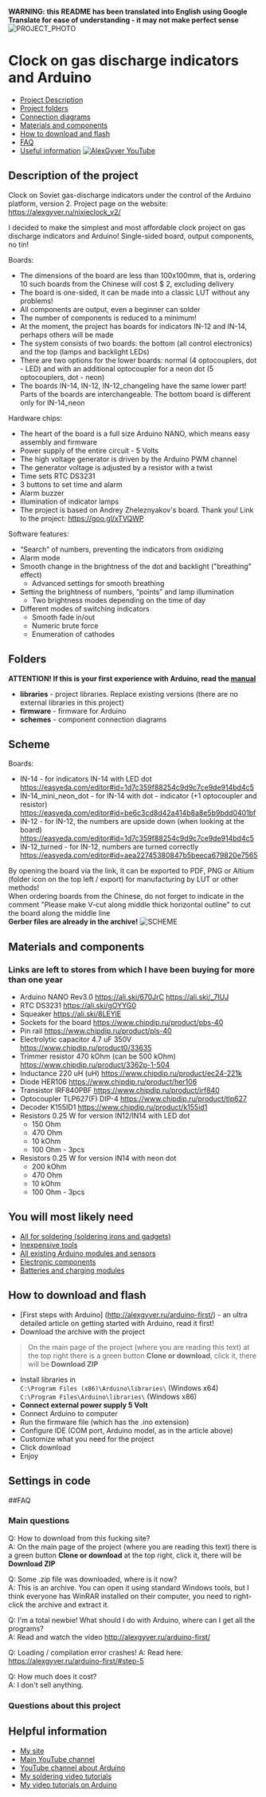 **WARNING: this README has been translated into English using Google Translate for ease of understanding - it may not make perfect sense**
![PROJECT_PHOTO](./images/proj_img.jpg)
# Clock on gas discharge indicators and Arduino
* [Project Description](#chapter-0)
* [Project folders](#chapter-1)
* [Connection diagrams](#chapter-2)
* [Materials and components](#chapter-3)
* [How to download and flash](#chapter-4)
* [FAQ](#chapter-5)
* [Useful information](#chapter-6)
[![AlexGyver YouTube](http://alexgyver.ru/git_banner.jpg)](https://www.youtube.com/channel/UCgtAOyEQdAyjvm9ATCi_Aig?sub_confirmation=1)


## Description of the project
Clock on Soviet gas-discharge indicators under the control of the Arduino platform, version 2.
Project page on the website: https://alexgyver.ru/nixieclock_v2/

I decided to make the simplest and most affordable clock project on gas discharge indicators and Arduino! Single-sided board, output components, no tin!

Boards:
- The dimensions of the board are less than 100x100mm, that is, ordering 10 such boards from the Chinese will cost $ 2, excluding delivery
- The board is one-sided, it can be made into a classic LUT without any problems!
- All components are output, even a beginner can solder
- The number of components is reduced to a minimum!
- At the moment, the project has boards for indicators IN-12 and IN-14, perhaps others will be made
- The system consists of two boards: the bottom (all control electronics) and the top (lamps and backlight LEDs)
- There are two options for the lower boards: normal (4 optocouplers, dot - LED) and with an additional optocoupler for a neon dot (5 optocouplers, dot - neon)
- The boards IN-14, IN-12, IN-12_changeling have the same lower part! Parts of the boards are interchangeable. The bottom board is different only for IN-14_neon  

Hardware chips:
- The heart of the board is a full size Arduino NANO, which means easy assembly and firmware
- Power supply of the entire circuit - 5 Volts
- The high voltage generator is driven by the Arduino PWM channel
- The generator voltage is adjusted by a resistor with a twist
- Time sets RTC DS3231
- 3 buttons to set time and alarm
- Alarm buzzer
- Illumination of indicator lamps
- The project is based on Andrey Zheleznyakov's board. Thank you! Link to the project: https://goo.gl/xTVQWP  

Software features:
- “Search” of numbers, preventing the indicators from oxidizing
- Alarm mode
- Smooth change in the brightness of the dot and backlight ("breathing" effect)
	+ Advanced settings for smooth breathing
- Setting the brightness of numbers, “points” and lamp illumination
	+ Two brightness modes depending on the time of day
- Different modes of switching indicators
	+ Smooth fade in/out
	+ Numeric brute force
	+ Enumeration of cathodes


## Folders
**ATTENTION! If this is your first experience with Arduino, read the [manual](#chapter-4)**
- **libraries** - project libraries. Replace existing versions (there are no external libraries in this project)
- **firmware** - firmware for Arduino
- **schemes** - component connection diagrams


## Scheme
Boards:
- IN-14 - for indicators IN-14 with LED dot https://easyeda.com/editor#id=1d7c359f88254c9d9c7ce9de914bd4c5
- IN-14_mini_neon_dot - for IN-14 with dot - indicator (+1 optocoupler and resistor) https://easyeda.com/editor#id=be6c3cd8d42a414b8a8e5b9bdd0401bf
- IN-12 - for IN-12, the numbers are upside down (when looking at the board) https://easyeda.com/editor#id=1d7c359f88254c9d9c7ce9de914bd4c5
- IN-12_turned - for IN-12, numbers are turned correctly https://easyeda.com/editor#id=aea22745380847b5beeca679820e7565  

By opening the board via the link, it can be exported to PDF, PNG or Altium (folder icon on the top left / export) for manufacturing by LUT or other methods!  
When ordering boards from the Chinese, do not forget to indicate in the comment "Please make V-cut along middle thick horizontal outline" to cut the board along the middle line  
**Gerber files are already in the archive!**
![SCHEME](./images/drawing.jpg)


## Materials and components
### Links are left to stores from which I have been buying for more than one year
- Arduino NANO Rev3.0 https://ali.ski/670JrC https://ali.ski/_7IUJ
- RTC DS3231 https://ali.ski/gOYYG0
- Squeaker https://ali.ski/8LEYlE
- Sockets for the board https://www.chipdip.ru/product/pbs-40
- Pin rail https://www.chipdip.ru/product/pls-40
- Electrolytic capacitor 4.7 uF 350V https://www.chipdip.ru/product0/33635
- Trimmer resistor 470 kOhm (can be 500 kOhm) https://www.chipdip.ru/product/3362p-1-504
- Inductance 220 uH (uH) https://www.chipdip.ru/product/ec24-221k
- Diode HER106 https://www.chipdip.ru/product/her106
- Transistor IRF840PBF https://www.chipdip.ru/product/irf840
- Optocoupler TLP627(F) DIP-4 https://www.chipdip.ru/product/tlp627
- Decoder K155ID1 https://www.chipdip.ru/product/k155id1
- Resistors 0.25 W for version IN12/IN14 with LED dot
	- 150 Ohm
	- 470 Ohm
	- 10 kOhm	
	- 100 Ohm - 3pcs	
- Resistors 0.25 W for version IN14 with neon dot
	- 200 kOhm
	- 470 Ohm
	- 10 kOhm	
	- 100 Ohm - 3pcs

## You will most likely need
* [All for soldering (soldering irons and gadgets)](http://alexgyver.ru/all-for-soldering/)
* [Inexpensive tools](http://alexgyver.ru/my_instruments/)
* [All existing Arduino modules and sensors](http://alexgyver.ru/arduino_shop/)
* [Electronic components](http://alexgyver.ru/electronics/)
* [Batteries and charging modules](http://alexgyver.ru/18650/)


## How to download and flash
* [First steps with Arduino] (http://alexgyver.ru/arduino-first/) - an ultra detailed article on getting started with Arduino, read it first!
* Download the archive with the project
> On the main page of the project (where you are reading this text) at the top right there is a green button **Clone or download**, click it, there will be **Download ZIP**
* Install libraries in  
`C:\Program Files (x86)\Arduino\libraries\` (Windows x64)  
`C:\Program Files\Arduino\libraries\` (Windows x86)
* **Connect external power supply 5 Volt**
* Connect Arduino to computer
* Run the firmware file (which has the .ino extension)
* Configure IDE (COM port, Arduino model, as in the article above)
* Customize what you need for the project
* Click download
* Enjoy  

## Settings in code

	

##FAQ
### Main questions
Q: How to download from this fucking site?  
A: On the main page of the project (where you are reading this text) there is a green button **Clone or download** at the top right, click it, there will be **Download ZIP**

Q: Some .zip file was downloaded, where is it now?  
A: This is an archive. You can open it using standard Windows tools, but I think everyone has WinRAR installed on their computer, you need to right-click the archive and extract it.

Q: I'm a total newbie! What should I do with Arduino, where can I get all the programs?  
A: Read and watch the video http://alexgyver.ru/arduino-first/

Q: Loading / compilation error crashes!
A: Read here: https://alexgyver.ru/arduino-first/#step-5

Q: How much does it cost?  
A: I don't sell anything.

### Questions about this project


## Helpful information
* [My site](http://alexgyver.ru/)
* [Main YouTube channel](https://www.youtube.com/channel/UCgtAOyEQdAyjvm9ATCi_Aig?sub_confirmation=1)
* [YouTube channel about Arduino](https://www.youtube.com/channel/UC4axiS76D784-ofoTdo5zOA?sub_confirmation=1)
* [My soldering video tutorials](https://www.youtube.com/playlist?list=PLOT_HeyBraBuMIwfSYu7kCKXxQGsUKcqR)
* [My video tutorials on Arduino](http://alexgyver.ru/arduino_lessons/)
